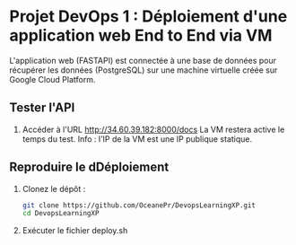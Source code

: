 # Projet DevOps 1 : Déploiement d'une application web End to End via VM

L'application web (FASTAPI) est connectée à une base de données pour récupérer les données (PostgreSQL) sur une machine virtuelle créée sur Google Cloud Platform.

## Tester l'API
1. Accéder à l'URL http://34.60.39.182:8000/docs
La VM restera active le temps du test.
Info : l'IP de la VM est une IP publique statique.


## Reproduire le dDéploiement
1. Clonez le dépôt :
   ```bash
   git clone https://github.com/OceanePr/DevopsLearningXP.git
   cd DevopsLearningXP
2. Exécuter le fichier deploy.sh

